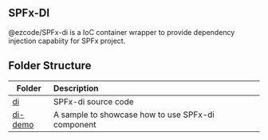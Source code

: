 ## SPFx-DI

@ezcode/SPFx-di is a IoC container wrapper to provide dependency injection capabiity for SPFx project. 

## Folder Structure

| Folder                         | Description                                       |
| ------------------------------ | :------------------------------------------------ |
| [di](./di/readme.md)           | SPFx-di source code                               |
| [di-demo](./di-demo/readme.md) | A sample to showcase how to use SPFx-di component |
